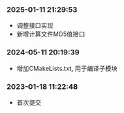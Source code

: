 ### 2025-01-11 21:29:53

- 调整接口实现
- 新增计算文件MD5值接口

### 2024-05-11 20:19:39

- 增加CMakeLists.txt, 用于编译子模块

### 2023-01-18 11:22:48

- 首次提交
